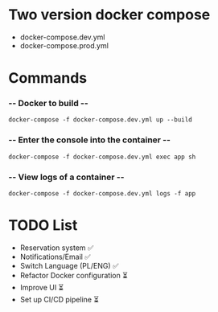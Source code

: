 # Two version docker compose
- docker-compose.dev.yml
- docker-compose.prod.yml

# Commands
### -- Docker to build --
`docker-compose -f docker-compose.dev.yml up --build`

### -- Enter the console into the container  --
`docker-compose -f docker-compose.dev.yml exec app sh`

### -- View logs of a container --
`docker-compose -f docker-compose.dev.yml logs -f app`

# TODO List
- Reservation system ✅
- Notifications/Email ✅
- Switch Language (PL/ENG) ✅
- Refactor Docker configuration ⏳
- Improve UI ⏳
- Set up CI/CD pipeline ⏳
